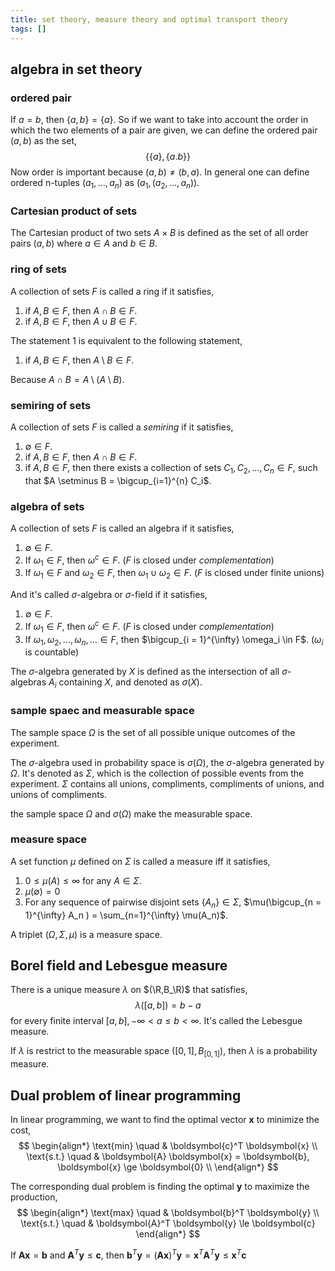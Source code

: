 ```yaml
---
title: set theory, measure theory and optimal transport theory
tags: []
---
```


## algebra in set theory ##

### ordered pair ###

If $a = b$, then $\{a,b\} = \{a\}$. So if we want to take into account the order in which the two elements of a pair are given, we can define the ordered pair $(a,b)$ as the set,
$$
\{ \{a\}, \{a.b\} \}
$$
Now order is important because $(a,b) \neq (b,a)$. In general one can define ordered n-tuples $(a_1, \dots, a_n)$ as $(a_1, (a_2, \dots, a_n))$.

### Cartesian product of sets ###

The Cartesian product of two sets $A \times B$ is defined as the set of all order pairs $(a,b)$ where $a \in A$ and $b \in B$.


### ring of sets ###

A collection of sets $F$ is called a ring if it satisfies,

1. if $A,B \in F$, then $A \cap B \in F$.
1. if $A,B \in F$, then $A \cup B \in F$.

The statement 1 is equivalent to the following statement,

1. if $A,B \in F$, then $A \setminus B \in F$.

Because $A \cap B = A \setminus ( A \setminus B )$.


### semiring of sets ###

A collection of sets $F$ is called a *semiring* if it satisfies,

1. $\emptyset \in F$.
2. if $A, B \in F$, then $A \cap B \in F$.
3. if $A, B \in F$, then there exists a collection of sets $C_1, C_2, \dots, C_n \in F$, such that $A \setminus B = \bigcup_{i=1}^{n} C_i$.

### algebra of sets ###

A collection of sets $F$ is called an algebra if it satisfies,

1. $\emptyset \in F$.
2. If $\omega_1 \in F$, then $\omega^{c} \in F$. ($F$ is closed under *complementation*)
3. If $\omega_1 \in F$ and $\omega_2 \in F$, then $\omega_1 \cup \omega_2 \in F$. ($F$ is closed under finite unions)

And it's called $\sigma$-algebra or $\sigma$-field if it satisfies,

1. $\emptyset \in F$.
2. If $\omega_1 \in F$, then $\omega^{c} \in F$. ($F$ is closed under *complementation*)
3. If $\omega_1, \omega_2, \dots, \omega_n, \dots \in F$, then $\bigcup_{i = 1}^{\infty} \omega_i \in F$. ($\omega_i$ is countable)

The $\sigma$-algebra generated by $X$ is defined as the intersection of all $\sigma$-algebras $A_i$ containing $X$, and denoted as $\sigma(X)$.

### sample spaec and measurable space ###

The sample space $\Omega$ is the set of all possible unique outcomes of the experiment.

The $\sigma$-algebra used in probability space is $\sigma(\Omega)$, the $\sigma$-algebra generated by $\Omega$. It's denoted as $\Sigma$, which is the collection of possible events from the experiment. $\Sigma$ contains all unions, compliments, compliments of unions, and unions of compliments.

the sample space $\Omega$ and $\sigma(\Omega)$ make the measurable space.

### measure space ###

A set function $\mu$ defined on $\Sigma$ is called a measure iff it satisfies,

1. $0 \le \mu(A) \le \infty$ for any $A \in \Sigma$.
2. $\mu(\emptyset) = 0$
3. For any sequence of pairwise disjoint sets $\{A_n\} \in \Sigma$, $\mu(\bigcup_{n = 1}^{\infty} A_n ) = \sum_{n=1}^{\infty} \mu(A_n)$.

A triplet $(\Omega, \Sigma, \mu)$ is a measure space.

## Borel field and Lebesgue measure ##

There is a unique measure $\lambda$ on $(\R,B_\R)$ that satisfies,
$$
\lambda([a,b]) = b - a
$$
for every finite interval $[a,b], -\infty < a \le b < \infty$. It's called the Lebesgue measure.

If $\lambda$ is restrict to the measurable space $([0,1], B_{[0,1]})$, then $\lambda$ is a probability measure.

## Dual problem of linear programming ##

In linear programming, we want to find the optimal vector $\boldsymbol{x}$ to minimize the cost,
$$
\begin{align*}
\text{min} \quad & \boldsymbol{c}^T \boldsymbol{x} \\
\text{s.t.} \quad & \boldsymbol{A} \boldsymbol{x} = \boldsymbol{b}, \boldsymbol{x} \ge \boldsymbol{0} \\
\end{align*}
$$

The corresponding dual problem is finding the optimal $\boldsymbol{y}$ to  maximize the production,
$$
\begin{align*}
\text{max} \quad & \boldsymbol{b}^T \boldsymbol{y} \\
\text{s.t.} \quad & \boldsymbol{A}^T \boldsymbol{y} \le \boldsymbol{c}
\end{align*}
$$

If $\boldsymbol{A} \boldsymbol{x} = \boldsymbol{b}$ and $\boldsymbol{A}^T \boldsymbol{y} \le \boldsymbol{c}$, then $\boldsymbol{b}^T \boldsymbol{y} = (\boldsymbol{A} \boldsymbol{x})^T \boldsymbol{y} = \boldsymbol{x}^T \boldsymbol{A}^T \boldsymbol{y} \le  \boldsymbol{x}^T \boldsymbol{c}$
